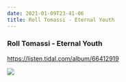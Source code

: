 ```yaml
---
date: 2021-01-09T23-41-06
title: Roll Tomassi - Eternal Youth
---
```

### Roll Tomassi - Eternal Youth
https://listen.tidal.com/album/66412919

![](dayone-moment://F33C6BB0FC4144DF85386FC8A524D229)
